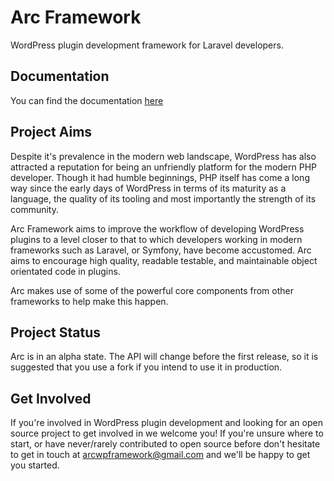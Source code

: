 # Arc Framework

WordPress plugin development framework for Laravel developers.

## Documentation

You can find the documentation [here](http://arcframework.github.io)

## Project Aims

Despite it's prevalence in the modern web landscape, WordPress has also attracted a reputation for being an unfriendly
platform for the modern PHP developer. Though it had humble beginnings, PHP itself has come a long way since the early days
of WordPress in terms of its maturity as a language, the quality of its tooling and most importantly the strength of its 
community.

Arc Framework aims to improve the workflow of developing WordPress plugins to a level closer to that to which developers 
working in modern frameworks such as Laravel, or Symfony, have become accustomed. Arc aims to encourage high quality, readable
testable, and maintainable object orientated code in plugins.

Arc makes use of some of the powerful core components from other frameworks to help make this happen.

## Project Status

Arc is in an alpha state. The API will change before the first release, so it is suggested that you use a fork if you intend
to use it in production.

## Get Involved

If you're involved in WordPress plugin development and looking for an open source project to get involved in we welcome you!
If you're unsure where to start, or have never/rarely contributed to open source before don't hesitate to get in touch at
arcwpframework@gmail.com and we'll be happy to get you started.

